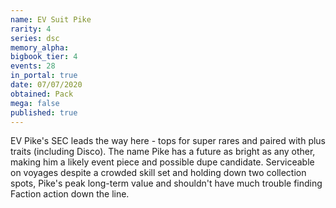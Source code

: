 ```yaml
---
name: EV Suit Pike
rarity: 4
series: dsc
memory_alpha:
bigbook_tier: 4
events: 28
in_portal: true
date: 07/07/2020
obtained: Pack
mega: false
published: true
---
```


EV Pike's SEC leads the way here - tops for super rares and paired with plus traits (including Disco). The name Pike has a future as bright as any other, making him a likely event piece and possible dupe candidate. Serviceable on voyages despite a crowded skill set and holding down two collection spots, Pike's peak long-term value and shouldn't have much trouble finding Faction action down the line.
